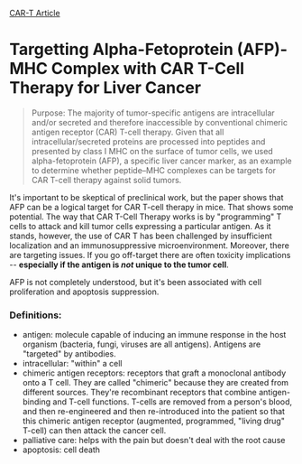[CAR-T Article](http://clincancerres.aacrjournals.org/content/23/2/478.full-text.pdf)

# Targetting Alpha-Fetoprotein (AFP)-MHC Complex with CAR T-Cell Therapy for Liver Cancer

> Purpose: The majority of tumor-specific antigens are intracellular
and/or secreted and therefore inaccessible by conventional
chimeric antigen receptor (CAR) T-cell therapy. Given
that all intracellular/secreted proteins are processed into peptides
and presented by class I MHC on the surface of tumor
cells, we used alpha-fetoprotein (AFP), a specific liver cancer
marker, as an example to determine whether peptide–MHC
complexes can be targets for CAR T-cell therapy against solid
tumors.

It's important to be skeptical of preclinical work, but the paper shows that AFP can be a logical target for CAR T-cell therapy in mice. That shows some potential. The way that CAR T-Cell Therapy works is by "programming" T cells to attack and kill tumor cells expressing a particular antigen. As it stands, however, the use of CAR T has been challenged by insufficient localization and an immunosuppressive microenvironment. Moreover, there are targeting issues. If you go off-target there are often toxicity implications -- **especially if the antigen is *not* unique to the tumor cell**. 

AFP is not completely understood, but it's been associated with cell proliferation and apoptosis suppression. 


### Definitions: 
- antigen: molecule capable of inducing an immune response in the host organism (bacteria, fungi, viruses are all antigens). Antigens are "targeted" by antibodies. 
- intracellular: "within" a cell
- chimeric antigen receptors: receptors that graft a monoclonal antibody onto a T cell. They are called "chimeric" because they are created from different sources. They're recombinant receptors that combine antigen-binding and T-cell functions. T-cells are removed from a person's blood, and then re-engineered and then re-introduced into the patient so that this chimeric antigen receptor (augmented, programmed, "living drug" T-cell) can then attack the cancer cell. 
- palliative care: helps with the pain but doesn't deal with the root cause
- apoptosis: cell death
